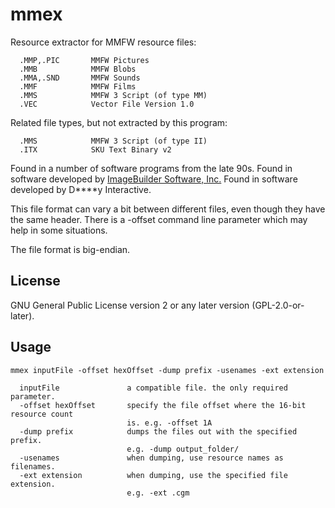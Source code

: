 # mmex
Resource extractor for MMFW resource files:
```
  .MMP,.PIC       MMFW Pictures
  .MMB            MMFW Blobs
  .MMA,.SND       MMFW Sounds
  .MMF            MMFW Films
  .MMS            MMFW 3 Script (of type MM)
  .VEC            Vector File Version 1.0
```   
Related file types, but not extracted by this program:
```     
  .MMS            MMFW 3 Script (of type II)
  .ITX            SKU Text Binary v2 
```   
Found in a number of software programs from the late 90s.
Found in software developed by [ImageBuilder Software, Inc.](https://www.mobygames.com/company/imagebuilder-software-inc)
Found in software developed by D\*\*\*\*y Interactive.
   
This file format can vary a bit between different files, even though they have the same header.
There is a -offset command line parameter which may help in some situations.

The file format is big-endian.      

## License
GNU General Public License version 2 or any later version (GPL-2.0-or-later).

## Usage
```
mmex inputFile -offset hexOffset -dump prefix -usenames -ext extension

  inputFile               a compatible file. the only required parameter.
  -offset hexOffset       specify the file offset where the 16-bit resource count
                          is. e.g. -offset 1A
  -dump prefix            dumps the files out with the specified prefix.
                          e.g. -dump output_folder/
  -usenames               when dumping, use resource names as filenames.
  -ext extension          when dumping, use the specified file extension.
                          e.g. -ext .cgm

```
